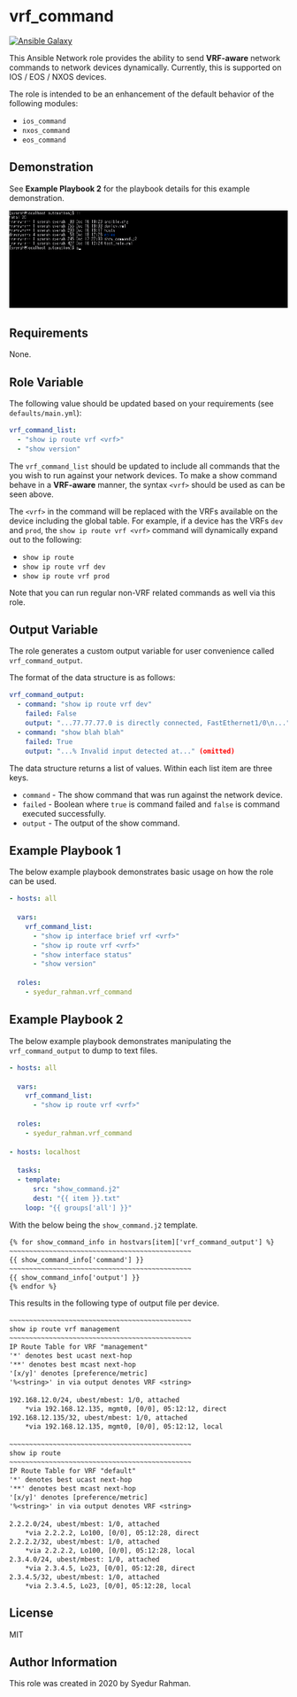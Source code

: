 # vrf_command
[![Ansible Galaxy](https://img.shields.io/badge/Ansible%20Galaxy-vrf__aware-blue)](https://galaxy.ansible.com/syedur_rahman/vrf_command/)

This Ansible Network role provides the ability to send **VRF-aware** network commands to network devices dynamically. Currently, this is supported on IOS / EOS / NXOS devices.

The role is intended to be an enhancement of the default behavior of the following modules:

- `ios_command`
- `nxos_command`
- `eos_command`

## Demonstration

See **Example Playbook 2** for the playbook details for this example demonstration.

![Example Playbook 2](demo.gif)

## Requirements

None.

## Role Variable

The following value should be updated based on your requirements (see `defaults/main.yml`):

```yaml
vrf_command_list:
  - "show ip route vrf <vrf>"
  - "show version"
```

The `vrf_command_list` should be updated to include all commands that the you wish to run against your network devices. To make a show command behave in a **VRF-aware** manner, the syntax `<vrf>` should be used as can be seen above.

The `<vrf>` in the command will be replaced with the VRFs available on the device including the global table. For example, if a device has the VRFs `dev` and `prod`, the `show ip route vrf <vrf>` command will dynamically expand out to the following:

* `show ip route`
* `show ip route vrf dev`
* `show ip route vrf prod`

Note that you can run regular non-VRF related commands as well via this role.

## Output Variable

The role generates a custom output variable for user convenience called `vrf_command_output`.

The format of the data structure is as follows:

```yaml
vrf_command_output:
  - command: "show ip route vrf dev"
  	failed: False
  	output: "...77.77.77.0 is directly connected, FastEthernet1/0\n..." (omitted)
  - command: "show blah blah"
  	failed: True
  	output: "...% Invalid input detected at..." (omitted)

```

The data structure returns a list of values. Within each list item are three keys.

- `command` - The show command that was run against the network device.
- `failed` - Boolean where `true` is command failed and `false` is command executed successfully.
- `output` - The output of the show command.

## Example Playbook 1

The below example playbook demonstrates basic usage on how the role can be used.

```yaml
- hosts: all

  vars:
    vrf_command_list:
      - "show ip interface brief vrf <vrf>"
      - "show ip route vrf <vrf>"
      - "show interface status"
      - "show version"
      
  roles:
  	- syedur_rahman.vrf_command
```

## Example Playbook 2

The below example playbook demonstrates manipulating the `vrf_command_output` to dump to text files.

```yaml
- hosts: all

  vars:
    vrf_command_list:
      - "show ip route vrf <vrf>"
      
  roles:
    - syedur_rahman.vrf_command

- hosts: localhost

  tasks:
  - template:
      src: "show_command.j2"
      dest: "{{ item }}.txt"
    loop: "{{ groups['all'] }}"
```

With the below being the `show_command.j2` template.

```jinja2
{% for show_command_info in hostvars[item]['vrf_command_output'] %}
~~~~~~~~~~~~~~~~~~~~~~~~~~~~~~~~~~~~~~~~~~~~~~
{{ show_command_info['command'] }}
~~~~~~~~~~~~~~~~~~~~~~~~~~~~~~~~~~~~~~~~~~~~~~
{{ show_command_info['output'] }}
{% endfor %}
```

This results in the following type of output file per device.

```
~~~~~~~~~~~~~~~~~~~~~~~~~~~~~~~~~~~~~~~~~~~~~~
show ip route vrf management
~~~~~~~~~~~~~~~~~~~~~~~~~~~~~~~~~~~~~~~~~~~~~~
IP Route Table for VRF "management"
'*' denotes best ucast next-hop
'**' denotes best mcast next-hop
'[x/y]' denotes [preference/metric]
'%<string>' in via output denotes VRF <string>

192.168.12.0/24, ubest/mbest: 1/0, attached
    *via 192.168.12.135, mgmt0, [0/0], 05:12:12, direct
192.168.12.135/32, ubest/mbest: 1/0, attached
    *via 192.168.12.135, mgmt0, [0/0], 05:12:12, local

~~~~~~~~~~~~~~~~~~~~~~~~~~~~~~~~~~~~~~~~~~~~~~
show ip route
~~~~~~~~~~~~~~~~~~~~~~~~~~~~~~~~~~~~~~~~~~~~~~
IP Route Table for VRF "default"
'*' denotes best ucast next-hop
'**' denotes best mcast next-hop
'[x/y]' denotes [preference/metric]
'%<string>' in via output denotes VRF <string>

2.2.2.0/24, ubest/mbest: 1/0, attached
    *via 2.2.2.2, Lo100, [0/0], 05:12:28, direct
2.2.2.2/32, ubest/mbest: 1/0, attached
    *via 2.2.2.2, Lo100, [0/0], 05:12:28, local
2.3.4.0/24, ubest/mbest: 1/0, attached
    *via 2.3.4.5, Lo23, [0/0], 05:12:28, direct
2.3.4.5/32, ubest/mbest: 1/0, attached
    *via 2.3.4.5, Lo23, [0/0], 05:12:28, local
```

## License

MIT

## Author Information

This role was created in 2020 by Syedur Rahman.
